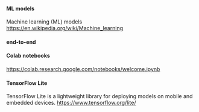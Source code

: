 #### ML models
Machine learning (ML) models
https://en.wikipedia.org/wiki/Machine_learning

#### end-to-end

####  Colab notebooks
https://colab.research.google.com/notebooks/welcome.ipynb
 

#### TensorFlow Lite
TensorFlow Lite is a lightweight library for deploying models on mobile and embedded devices.
https://www.tensorflow.org/lite/
